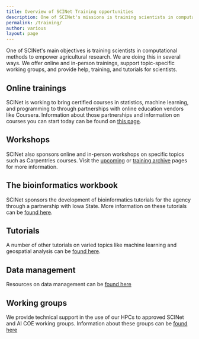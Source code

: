 ```yaml
---
title: Overview of SCINet Training opportunities
description: One of SCINet's missions is training scientists in computational methods to empower agricultural research.
permalink: /training/
author: various
layout: page
---
```


One of SCINet's main objectives is training scientists in computational methods to empower agricultural research. We are doing this in several ways. We offer online and in-person trainings, support topic-specific working groups, and provide help, training, and tutorials for scientists.

## Online trainings

SCINet is working to bring certified courses in statistics, machine learning, and programming to through partnerships with online education vendors like Coursera.  Information about those partnerships and information on courses you can start today can be found on [this page](/training/free-online-training).

## Workshops

SCINet also sponsors online and in-person workshops on specific topics such as Carpentries courses.  Visit the [upcoming](https://scinet.usda.gov/opportunities/events) or [training archive](https://scinet.usda.gov/training-archive/) pages for more information. 

## The bioinformatics workbook

SCINet sponsors the development of bioinformatics tutorials for the agency through a partnership with Iowa State. More information on these tutorials can be [found here](/training/bioinformatics-workbook).

## Tutorials

A number of other tutorials on varied topics like machine learning and geospatial analysis can be [found here](/training/tutorials/).

## Data management

Resources on data management can be [found here](/training/useful-links/)

## Working groups

We provide technical support in the use of our HPCs to approved SCINet and AI COE working groups. Information about these groups can be [found here](https://scinet.usda.gov/working-groups)
